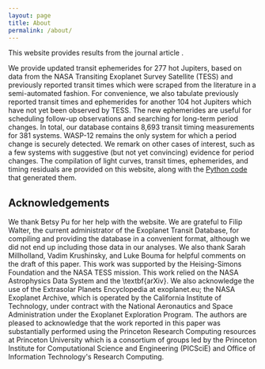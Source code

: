 ```yaml
---
layout: page
title: About
permalink: /about/
---
```


This website provides results from the journal article <LINK>. 

We provide updated transit ephemerides for 277 hot Jupiters, based on data from 
the NASA Transiting Exoplanet Survey Satellite (TESS) and  previously reported
transit times which were scraped from the literature in a semi-automated fashion.
For convenience, we also tabulate previously reported transit
times and ephemerides for another 104 hot Jupiters which have not yet been
observed by TESS.
The new ephemerides are useful for
scheduling follow-up observations and
searching for long-term period changes. In total, our database contains 8,693 transit timing measurements for 381 systems.
WASP-12 remains the only system for which a period change
is securely detected.
We remark on other cases of interest, such as a few systems with suggestive (but not
yet convincing) evidence for period changes.
The compilation of light curves, transit times, ephemerides, and timing residuals
are provided on this website, along with the [Python code](https://github.com/transit-timing/transit-timing) that generated them.


## Acknowledgements
We thank Betsy Pu for her help with the website. 
We are grateful to Filip Walter, the current administrator of the Exoplanet Transit Database, for compiling and providing the database in a convenient format, although we did not end up including those
data in our analyses. We also thank
Sarah Millholland, Vadim Krushinsky, and Luke Bouma for helpful comments on the draft of this paper.
This work was supported by the Heising-Simons Foundation
and the NASA TESS mission.
This work relied on 
the NASA Astrophysics Data System and
the \textbf{arXiv}.
We also acknowledge the use of
the Extrasolar Planets Encyclopedia at exoplanet.eu; the NASA Exoplanet Archive, which is operated by the California Institute of Technology, under contract with the National Aeronautics and Space Administration under the Exoplanet Exploration Program. The authors are pleased to acknowledge that the work reported in this paper was substantially performed using the Princeton Research Computing resources at Princeton University which is a consortium of groups led by the Princeton Institute for Computational Science and Engineering (PICSciE) and Office of Information Technology's Research Computing.
